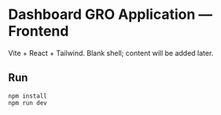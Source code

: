 # Dashboard GRO Application — Frontend

Vite + React + Tailwind. Blank shell; content will be added later.

## Run

```
npm install
npm run dev
```
